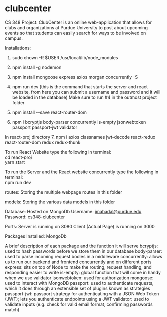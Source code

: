 # clubcenter
CS 348 Project: ClubCenter is an online web-application that allows for clubs and organizations at Purdue University to post about upcoming events so that students can easily search for ways to be involved on campus. 

Installations:
1. sudo chown -R $USER /usr/local/lib/node_modules
2. npm install -g nodemon
3. npm install mongoose express axios morgan concurrently -S
4. npm run dev (this is the command that starts the server and react website, from here you can submit a username and password and it will be loaded in the database)
Make sure to run #4 in the outmost project folder

5. npm install --save react-router-dom
6. npm i bcryptjs body-parser concurrently is-empty jsonwebtoken passport passport-jwt validator

In react-proj directory
7. npm i axios classnames jwt-decode react-redux react-router-dom redux redux-thunk

To run React Website type the following in terminal:<br />
cd react-proj<br />
yarn start

To run the Server and the React website concurrently type the following in terminal:<br />
npm run dev

routes:
Storing the multiple webpage routes in this folder 

models:
Storing the various data models in this folder 

Database:
Hosted on MongoDb 
Username: imahadal@purdue.edu
Password: cs348-clubcenter

Ports:
Server is running on 8080
Client (Actual Page) is running on 3000

Packages Installed:
MongoDb

A brief description of each package and the function it will serve
bcryptjs: used to hash passwords before we store them in our database
body-parser: used to parse incoming request bodies in a middleware
concurrently: allows us to run our backend and frontend concurrently and on different ports
express: sits on top of Node to make the routing, request handling, and responding easier to write
is-empty: global function that will come in handy when we use validator
jsonwebtoken: used for authorization
mongoose: used to interact with MongoDB
passport: used to authenticate requests, which it does through an extensible set of plugins known as strategies
passport-jwt: passport strategy for authenticating with a JSON Web Token (JWT); lets you authenticate endpoints using a JWT
validator: used to validate inputs (e.g. check for valid email format, confirming passwords match)
